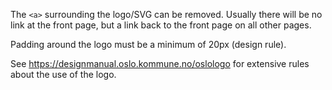 The `<a>` surrounding the logo/SVG can be removed.
Usually there will be no link at the front page, but a link back to the front page on all other pages.

Padding around the logo must be a minimum of 20px (design rule).

See https://designmanual.oslo.kommune.no/oslologo for extensive rules about the use of the logo.
